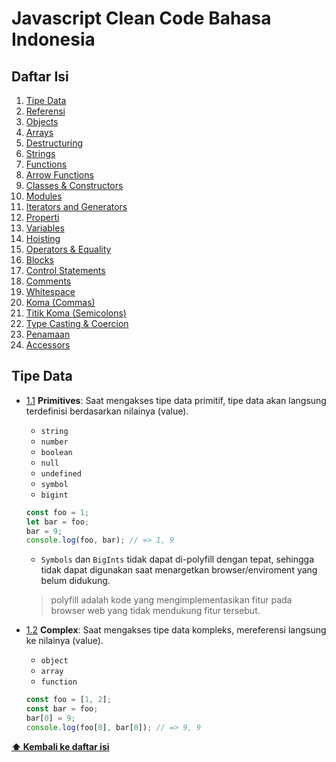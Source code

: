# Javascript Clean Code Bahasa Indonesia


## Daftar Isi

  1. [Tipe Data](#tipe-data)
  1. [Referensi](#references)
  1. [Objects](#objects)
  1. [Arrays](#arrays)
  1. [Destructuring](#destructuring)
  1. [Strings](#strings)
  1. [Functions](#functions)
  1. [Arrow Functions](#arrow-functions)
  1. [Classes & Constructors](#classes--constructors)
  1. [Modules](#modules)
  1. [Iterators and Generators](#iterators-and-generators)
  1. [Properti](#properties)
  1. [Variables](#variables)
  1. [Hoisting](#hoisting)
  1. [Operators & Equality](#comparison-operators--equality)
  1. [Blocks](#blocks)
  1. [Control Statements](#control-statements)
  1. [Comments](#comments)
  1. [Whitespace](#whitespace)
  1. [Koma (Commas)](#commas)
  1. [Titik Koma (Semicolons)](#semicolons)
  1. [Type Casting & Coercion](#type-casting--coercion)
  1. [Penamaan](#naming-conventions)
  1. [Accessors](#accessors)
  

  ## Tipe Data

  <a name="types--primitives"></a><a name="1.1"></a>
  - [1.1](#types--primitives) **Primitives**: Saat mengakses tipe data primitif, tipe data akan langsung terdefinisi berdasarkan nilainya (value).

    - `string`
    - `number`
    - `boolean`
    - `null`
    - `undefined`
    - `symbol`
    - `bigint`

    ```javascript
    const foo = 1;
    let bar = foo;
    bar = 9;
    console.log(foo, bar); // => 1, 9
    ```

    - `Symbols` dan `BigInts` tidak dapat di-polyfill dengan tepat, sehingga tidak dapat digunakan saat menargetkan browser/enviroment yang belum didukung.
    
    > polyfill adalah kode yang mengimplementasikan fitur pada browser web yang tidak mendukung fitur tersebut.

  <a name="types--complex"></a><a name="1.2"></a>
  - [1.2](#types--complex)  **Complex**: Saat mengakses tipe data kompleks, mereferensi langsung ke nilainya (value).

    - `object`
    - `array`
    - `function`

    ```javascript
    const foo = [1, 2];
    const bar = foo;
    bar[0] = 9;
    console.log(foo[0], bar[0]); // => 9, 9
    ```

**[⬆ Kembali ke daftar isi](#daftar-isi)**